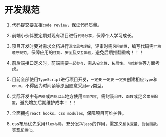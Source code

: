 # 开发规范

1. 代码提交要互相`code review`，保证代码质量。

2. 前端小伙伴要定期对现有项目进行`代码分享`，保障个人学习成长。

3. 项目开发时要对需求文档进行`深度思考理解`，评审时需`风险前置`，编写代码需`严格遵守规范`，保障应用的`性能`、`安全`及`交互体验`，避免后期推翻重构！！！

4. 前后端接口定义时，前端需要`一起参与`，需从`安全性`、`拓展性`、`可维护性`等方面考虑。

5. 目前全部使用`TypeScript`进行项目开发，`一定要` `一定要` `一定要`创建相应`type`和`enum`，不得因为时间紧等原因随意采用`any`类型。

6. 实际开发中有`两处`或`两处以上`地方使用`相同内容`，需封装`组件`、`函数`或定义`常量配置`，避免增加后期维护成本！！！

7. 全面拥抱`react hooks`、`css modules`，保障项目可维护性。
   
8. css布局优先采用`flex布局`，充分发挥`less`的作用，需定义`相关变量`、`封装函数`，实现`配置化`。